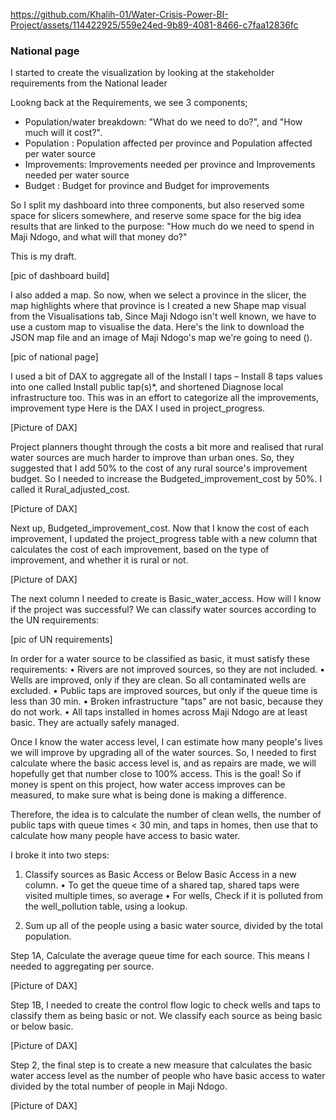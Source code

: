 https://github.com/Khalih-01/Water-Crisis-Power-BI-Project/assets/114422925/559e24ed-9b89-4081-8466-c7faa12836fc

### National page

I started to create the visualization by looking at the stakeholder requirements from the National leader 

Lookng back at the Requirements, we see 3 components; 
- Population/water breakdown: "What do we need to do?", and "How much will it cost?".
- Population : Population affected per province and Population affected per water source
- Improvements: Improvements needed per province and Improvements needed per water source
- Budget : Budget for province and Budget for improvements 

So I split my dashboard into three components, but also reserved some space for slicers somewhere, and reserve some space for the big idea results that are linked to the purpose: "How much do we need to spend in Maji Ndogo, and what will that money do?" 

This is my draft. 

[pic of dashboard build]

I also added a map. So now, when we select a province in the slicer, the map highlights where that province is 
I created a new Shape map visual from the Visualisations tab, Since Maji Ndogo isn't well known, we have to use a custom map to visualise the data. Here's the link to download the JSON map file and an image of Maji Ndogo's map we're going to need ().

[pic of national page]

I used a bit of DAX to aggregate all of the Install l taps – Install 8 taps values into one called Install public tap(s)*, and shortened Diagnose local infrastructure too. This was in an effort to categorize all the improvements, improvement type
Here is the DAX I used in project_progress. 

[Picture of DAX]

Project planners thought through the costs a bit more and realised that rural water sources are much harder to improve than urban ones. So, they suggested that I add 50% to the cost of any rural source's improvement budget. So I needed to increase the Budgeted_improvement_cost by 50%. I called it Rural_adjusted_cost.

[Picture of DAX]

Next up, Budgeted_improvement_cost. Now that I know the cost of each improvement, I updated the project_progress table with a new column that calculates the cost of each improvement, based on the type of improvement, and whether it is rural or not. 

[Picture of DAX]

The next column I needed to create is Basic_water_access. How will I know if the project was successful? 
We can classify water sources according to the UN requirements: 

[pic of UN requirements]

In order for a water source to be classified as basic, it must satisfy these requirements: 
•	Rivers are not improved sources, so they are not included. 
•	Wells are improved, only if they are clean. So all contaminated wells are excluded. 
•	Public taps are improved sources, but only if the queue time is less than 30 min. 
•	Broken infrastructure "taps" are not basic, because they do not work. 
•	All taps installed in homes across Maji Ndogo are at least basic. They are actually safely managed. 

Once I know the water access level, I can estimate how many people's lives we will improve by upgrading all of the water sources. 
So, I needed to first calculate where the basic access level is, and as repairs are made, we will hopefully get that number close to 100% access. This is the goal! So if money is spent on this project, how water access improves can be measured, to make sure what is being done is making a difference. 

Therefore, the idea is to calculate the number of clean wells, the number of public taps with queue times < 30 min, and taps in homes, then use that to calculate how many people have access to basic water.

I broke it into two steps:

1. Classify sources as Basic Access or Below Basic Access in a new column. 
•	To get the queue time of a shared tap, shared taps were visited multiple times, so average
•	For wells, Check if it is polluted from the well_pollution table, using a lookup. 

2. Sum up all of the people using a basic water source, divided by the total population.

Step 1A, Calculate the average queue time for each source. This means I needed to aggregating  per source.

[Picture of DAX]

Step 1B, I needed to create the control flow logic to check wells and taps to classify them as being basic or not. 
We classify each source as being basic or below basic. 

[Picture of DAX]

Step 2, the final step is to create a new measure that calculates the basic water access level as the number of people who have basic access to water divided by the total number of people in Maji Ndogo. 

[Picture of DAX]


